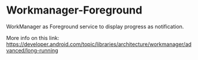 # Workmanager-Foreground
WorkManager as Foreground service to display progress as notification.

More info on this link: https://developer.android.com/topic/libraries/architecture/workmanager/advanced/long-running
